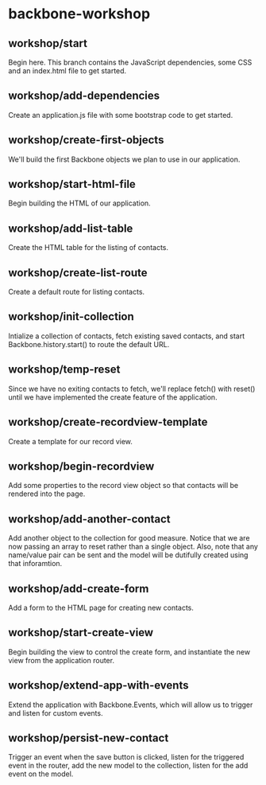 backbone-workshop
=================

workshop/start
--------------
Begin here. This branch contains the JavaScript dependencies, some CSS and an index.html file to get started.

workshop/add-dependencies
-------------------------
Create an application.js file with some bootstrap code to get started.

workshop/create-first-objects
-----------------------------
We'll build the first Backbone objects we plan to use in our application.

workshop/start-html-file
------------------------
Begin building the HTML of our application.

workshop/add-list-table
-----------------------
Create the HTML table for the listing of contacts.

workshop/create-list-route
--------------------------
Create a default route for listing contacts.

workshop/init-collection
------------------------
Intialize a collection of contacts, fetch existing saved contacts, and start Backbone.history.start() to route the default URL.

workshop/temp-reset
-------------------
Since we have no exiting contacts to fetch, we'll replace fetch() with reset() until we have implemented the create feature of the application.

workshop/create-recordview-template
-----------------------------------
Create a template for our record view.

workshop/begin-recordview
-------------------------
Add some properties to the record view object so that contacts will be rendered into the page.

workshop/add-another-contact
----------------------------
Add another object to the collection for good measure. Notice that we are now passing an array to reset rather than a single object. Also, note that any name/value pair can be sent and the model will be dutifully created using that inforamtion.

workshop/add-create-form
------------------------
Add a form to the HTML page for creating new contacts.

workshop/start-create-view
--------------------------
Begin building the view to control the create form, and instantiate the new view from the application router.

workshop/extend-app-with-events
-------------------------------
Extend the application with Backbone.Events, which will allow us to trigger and listen for custom events.

workshop/persist-new-contact
----------------------------
Trigger an event when the save button is clicked, listen for the triggered event in the router, add the new model to the collection, listen for the add event on the model.